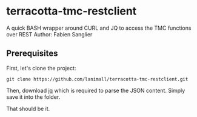 # terracotta-tmc-restclient

A quick BASH wrapper around CURL and JQ to access the TMC functions over REST
Author: Fabien Sanglier

## Prerequisites <a name="prerequisites"></a>

First, let's clone the project:

```
git clone https://github.com/lanimall/terracotta-tmc-restclient.git

```

Then, download [jq](https://stedolan.github.io/jq/) which is required to parse the JSON content. Simply save it into the folder.

That should be it.